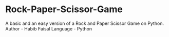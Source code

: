 # Rock-Paper-Scissor-Game
A basic and an easy version of a Rock and Paper Scissor Game on Python.
<br>
Author - Habib Faisal
Language - Python

